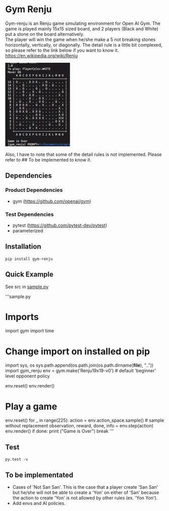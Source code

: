 # Gym Renju

Gym-renju is an Renju game simulating environment for Open AI Gym.
The game  is played mainly 15x15 sized board, and 2 players (Black and White) put a stone on the board alternatively.<br>
The player will win the game when he/she make a 5 not breaking stones horizontally, vertically, or diagonally.
The detail rule is a little bit complexed, so please refer to the link below if you want to know it.<br>
https://en.wikipedia.org/wiki/Renju <br>

[![Play Demo](demo/demo1.gif)](https://github.com/aratakokubun/cursor-hijack/)

Also, I have to note that some of the detail rules is not implemented. Please refer to ## To be implemented to know it.

## Dependencies

### Product Dependencies

* gym (https://github.com/openai/gym)

### Test Dependencies

* pytest (https://github.com/pytest-dev/pytest)
* parameterized

## Installation

```shell
pip install gym-renju
```

## Quick Example
See src in [sample.py](https://github.com/aratakokubun/gym_renju/blob/master/sample/sample.py)

'''sample.py
# Imports
import gym
import time
# Change import on installed on pip
import sys, os
sys.path.append(os.path.join(os.path.dirname(__file__), ".."))
import gym_renju
env = gym.make('Renju19x19-v0') # default 'beginner' level opponent policy

env.reset()
env.render()

# Play a game
env.reset()
for _ in range(225):
    action = env.action_space.sample() # sample without replacement
    observation, reward, done, info = env.step(action)
    env.render()
    if done:
        print ("Game is Over")
        break
'''

## Test

```shell
py.test -v
```

## To be implementated

* Cases of 'Not San San'. This is the case that a player create 'San San' but he/she will not be able to create a 'Yon' on either of 'San' because the action to create 'Yon' is not allowed by other rules (ex. 'Yon Yon').
* Add envs and AI policies.